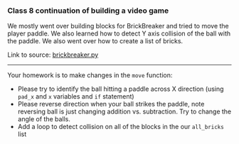 
### Class 8 continuation of building a video game


We mostly went over building blocks for BrickBreaker and tried to move the player paddle. 
We also learned how to detect Y axis collision of the ball with the paddle. 
We also went over how to create a list of bricks. 

Link to source: [brickbreaker.py](brickbreaker.py)

--- 

Your homework is to make changes in the ```move``` function:


- Please try to identify the ball hitting a paddle across X direction (using ```pad_x``` and ```x``` variables and ```if``` statement)
- Please reverse direction when your ball strikes the paddle, note reversing ball is just changing addition vs. subtraction. Try to change the angle of the balls. 
- Add a loop to detect collision on all of the blocks in the our ```all_bricks``` list


